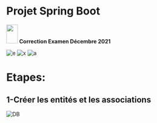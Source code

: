 # Projet Spring Boot
<img src="https://raw.githubusercontent.com/iampavangandhi/iampavangandhi/master/gifs/Hi.gif" width="30px" height="50px">
  <strong> Correction Examen Décembre 2021</strong> 

![e](https://user-images.githubusercontent.com/61566287/202121241-10b93f97-49ad-4d91-b378-d3e121322613.PNG)
![x](https://user-images.githubusercontent.com/61566287/202121608-5d480a6d-f791-45e7-bbe0-e173a1b80fec.PNG)
![a](https://user-images.githubusercontent.com/61566287/202121668-b9bc00e1-0ede-45e9-b490-a06276b62171.PNG)

# Etapes:

## 1-Créer les entités et les associations 
![DB](https://user-images.githubusercontent.com/61566287/202124081-7295354c-b9c9-48b7-99ff-a1ec700a0632.png)





